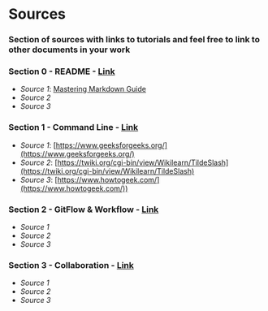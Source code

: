 # Sources
### Section of sources with links to tutorials and feel free to link to other documents in your work

### Section 0 - README - [Link](README.md)
- *Source 1*: [Mastering Markdown Guide](https://guides.github.com/features/mastering-markdown/)
- *Source 2*
- *Source 3*

### Section 1 - Command Line - [Link]('Section%201%20-%20Command%20Line'/section1commands.md)
- *Source 1*: [https://www.geeksforgeeks.org/](https://www.geeksforgeeks.org/)
- *Source 2*: [https://twiki.org/cgi-bin/view/Wikilearn/TildeSlash](https://twiki.org/cgi-bin/view/Wikilearn/TildeSlash)
- *Source 3*: [https://www.howtogeek.com/](https://www.howtogeek.com/))

### Section 2 - GitFlow & Workflow - [Link]('Section%202%20-%20GitFlow%20&%20Workflow'/section2gitflow.md)
- *Source 1*
- *Source 2*
- *Source 3*

### Section 3 - Collaboration - [Link]('Section%203%20-%20Collaboration'/section3collaboration.md)
- *Source 1*
- *Source 2*
- *Source 3*
